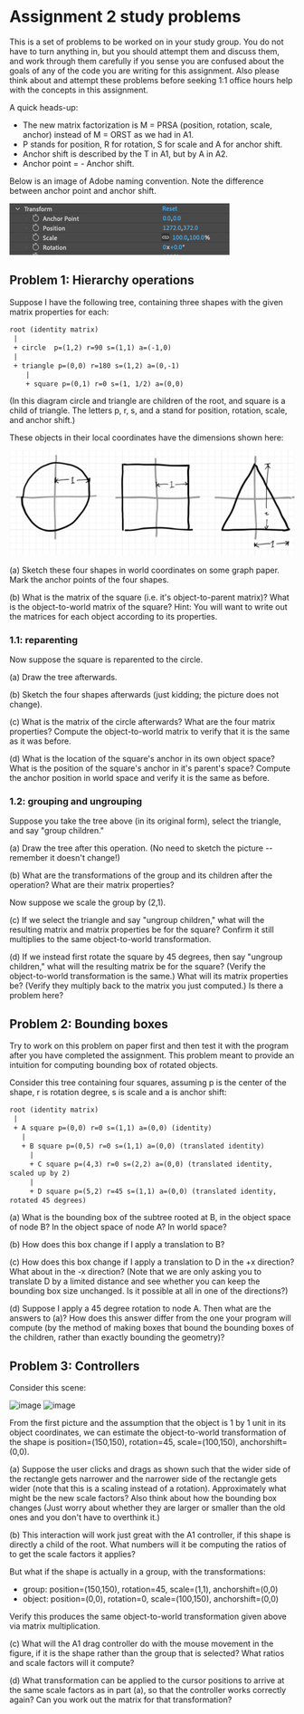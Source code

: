# Assignment 2 study problems

This is a set of problems to be worked on in your study group.  You do not have to turn anything in, but you should attempt them and discuss them, and work through them carefully if you sense you are confused about the goals of any of the code you are writing for this assignment.  Also please think about and attempt these problems before seeking 1:1 office hours help with the concepts in this assignment.

A quick heads-up: 

- The new matrix factorization is M = PRSA (position, rotation, scale, anchor) instead of M = ORST as we had in A1. 
- P stands for position, R for rotation, S for scale and A for anchor shift.
- Anchor shift is described by the T in A1, but by A in A2. 
- Anchor point = - Anchor shift. 

Below is an image of Adobe naming convention. Note the difference between anchor point and anchor shift.

![image](imgs/adobenaming.png)


## Problem 1: Hierarchy operations

Suppose I have the following tree, containing three shapes with the given matrix properties for each:

~~~
root (identity matrix)
 |
 + circle  p=(1,2) r=90 s=(1,1) a=(-1,0)
 |
 + triangle p=(0,0) r=180 s=(1,2) a=(0,-1)
    |
    + square p=(0,1) r=0 s=(1, 1/2) a=(0,0)
~~~

(In this diagram circle and triangle are children of the root, and square is a child of triangle.  The letters p, r, s, and a stand for position, rotation, scale, and anchor shift.)

These objects in their local coordinates have the dimensions shown here:

![image](imgs/3shapes.jpg)

(a) Sketch these four shapes in world coordinates on some graph paper.  Mark the anchor points of the four shapes.

(b) What is the matrix of the square (i.e. it's object-to-parent matrix)?  What is the object-to-world matrix of the square?
Hint: You will want to write out the matrices for each object according to its properties.

### 1.1: reparenting

Now suppose the square is reparented to the circle.  

(a) Draw the tree afterwards.

(b) Sketch the four shapes afterwards (just kidding; the picture does not change). 

(c) What is the matrix of the circle afterwards?  What are the four matrix properties?  Compute the object-to-world matrix to verify that it is the same as it was before.

(d) What is the location of the square's anchor in its own object space?  What is the position of the square's anchor in it's parent's space?  Compute the anchor position in world space and verify it is the same as before.

### 1.2: grouping and ungrouping

Suppose you take the tree above (in its original form), select the triangle, and say "group children."  

(a) Draw the tree after this operation.  (No need to sketch the picture -- remember it doesn't change!)

(b) What are the transformations of the group and its children after the operation?  What are their matrix properties?

Now suppose we scale the group by (2,1).

(c) If we select the triangle and say "ungroup children," what will the resulting matrix and matrix properties be for the square?  Confirm it still multiplies to the same object-to-world transformation.

(d) If we instead first rotate the square by 45 degrees, then say "ungroup children," what will the resulting matrix be for the square?  (Verify the object-to-world transformation is the same.)  What will its matrix properties be?  (Verify they multiply back to the matrix you just computed.)  Is there a problem here?

## Problem 2: Bounding boxes

Try to work on this problem on paper first and then test it with the program after you have completed the assignment. This problem meant to provide an intuition for computing bounding box of rotated objects. 

Consider this tree containing four squares, assuming p is the center of the shape, r is rotation degree, s is scale and a is anchor shift:

~~~
root (identity matrix)
 |
 + A square p=(0,0) r=0 s=(1,1) a=(0,0) (identity)
   |
   + B square p=(0,5) r=0 s=(1,1) a=(0,0) (translated identity) 
     |
     + C square p=(4,3) r=0 s=(2,2) a=(0,0) (translated identity, scaled up by 2)
     |
     + D square p=(5,2) r=45 s=(1,1) a=(0,0) (translated identity, rotated 45 degrees)

~~~

(a) What is the bounding box of the subtree rooted at B, in the object space of node B?  In the object space of node A?  In world space?

(b) How does this box change if I apply a translation to B?

(c) How does this box change if I apply a translation to D in the +x direction?  What about in the -x direction?  (Note that we are only asking you to translate D by a limited distance and see whether you can keep the bounding box size unchanged. Is it possible at all in one of the directions?)

(d) Suppose I apply a 45 degree rotation to node A.  Then what are the answers to (a)?  How does this answer differ from the one your program will compute (by the method of making boxes that bound the bounding boxes of the children, rather than exactly bounding the geometry)?

## Problem 3: Controllers

Consider this scene:

<!-- ~~~
 [screen shot of UI with one selected shape,
showing a bbox at an 45 degree angle with handles.
click-and-drag shown as two points with an arrow,
moving one handle so as to make the wide side of
the bbox narrower and the narrow side wider.] 

~~~ -->

![image](imgs/Img1.jpg)
![image](imgs/Img2.jpg)

From the first picture and the assumption that the object is 1 by 1 unit in its object coordinates, we can estimate the object-to-world transformation of the shape is position=(150,150), rotation=45, scale=(100,150), anchorshift=(0,0). 

(a) Suppose the user clicks and drags as shown such that the wider side of the rectangle gets narrower and the narrower side of the rectangle gets wider (note that this is a scaling instead of a rotation). Approximately what might be the new scale factors?  Also think about how the bounding box changes (Just worry about whether they are larger or smaller than the old ones and you don't have to overthink it.)

(b) This interaction will work just great with the A1 controller, if this shape is directly a child of the root.  What numbers will it be computing the ratios of to get the scale factors it applies?

But what if the shape is actually in a group, with the transformations:

* group:  position=(150,150), rotation=45, scale=(1,1), anchorshift=(0,0)
* object: position=(0,0), rotation=0, scale=(100,150), anchorshift=(0,0)

Verify this produces the same object-to-world transformation given above via matrix multiplication.

(c) What will the A1 drag controller do with the mouse movement in the figure, if it is the shape rather than the group that is selected?  What ratios and scale factors will it compute?

(d) What transformation can be applied to the cursor positions to arrive at the same scale factors as in part (a), so that the controller works correctly again? Can you work out the matrix for that transformation?
